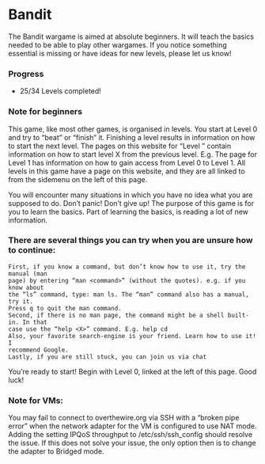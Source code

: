 # Bandit

The Bandit wargame is aimed at absolute beginners. It will teach the basics needed to 
be able to play other wargames. If you notice something essential is missing or have 
ideas for new levels, please let us know!

### Progress

- 25/34 Levels completed!

### Note for beginners

This game, like most other games, is organised in levels. You start at Level 0 and 
try to “beat” or “finish” it. Finishing a level results in information on how to start
the next level. The pages on this website for “Level <X>” contain information on how 
to start level X from the previous level. E.g. The page for Level 1 has information 
on how to gain access from Level 0 to Level 1. All levels in this game have a page
on this website, and they are all linked to from the sidemenu on the left of this 
page.

You will encounter many situations in which you have no idea what you are supposed 
to do. Don’t panic! Don’t give up! The purpose of this game is for you to learn the
basics. Part of learning the basics, is reading a lot of new information.

### There are several things you can try when you are unsure how to continue:

    First, if you know a command, but don’t know how to use it, try the manual (man 
    page) by entering “man <command>” (without the quotes). e.g. if you know about 
    the “ls” command, type: man ls. The “man” command also has a manual, try it. 
    Press q to quit the man command.
    Second, if there is no man page, the command might be a shell built-in. In that
    case use the “help <X>” command. E.g. help cd
    Also, your favorite search-engine is your friend. Learn how to use it! I 
    recommend Google.
    Lastly, if you are still stuck, you can join us via chat

You’re ready to start! Begin with Level 0, linked at the left of this page. Good 
luck!

### Note for VMs: 
You may fail to connect to overthewire.org via SSH with a “broken pipe error” when
the network adapter for the VM is configured to use NAT mode. Adding the setting 
IPQoS throughput to /etc/ssh/ssh_config should resolve the issue. If this does not 
solve your issue, the only option then is to change the adapter to Bridged mode.
